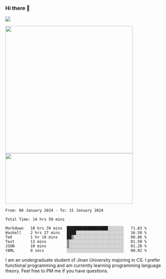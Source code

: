 ### Hi there 👋

<!--
**pe200012/pe200012** is a ✨ _special_ ✨ repository because its `README.md` (this file) appears on your GitHub profile.

Here are some ideas to get you started:

- 🔭 I’m currently working on ...
- 🌱 I’m currently learning ...
- 👯 I’m looking to collaborate on ...
- 🤔 I’m looking for help with ...
- 💬 Ask me about ...
- 📫 How to reach me: ...
- 😄 Pronouns: ...
- ⚡ Fun fact: ...
-->
![](https://www.codewars.com/users/pe200012/badges/large)
<p>
    <img width="400em" src="https://github-readme-stats-git-masterrstaa-rickstaa.vercel.app/api?username=pe200012&show_icons=true&icon_color=f44336&title_color=757de8&rank_icon=github">
    <img width="400em" height="159em" src="https://github-readme-stats-git-masterrstaa-rickstaa.vercel.app/api/top-langs/?username=pe200012&hide=html,cmake,css&title_color=757de8&layout=compact">
</p>

<!--START_SECTION:waka-->

```all_time
From: 08 January 2024 - To: 15 January 2024

Total Time: 14 hrs 50 mins

Markdown   10 hrs 39 mins  ██████████████████░░░░░░░   71.83 %
Haskell    2 hrs 27 mins   ████░░░░░░░░░░░░░░░░░░░░░   16.59 %
TeX        1 hr 18 mins    ██▒░░░░░░░░░░░░░░░░░░░░░░   08.86 %
Text       13 mins         ▒░░░░░░░░░░░░░░░░░░░░░░░░   01.50 %
JSON       10 mins         ▒░░░░░░░░░░░░░░░░░░░░░░░░   01.20 %
YAML       0 secs          ░░░░░░░░░░░░░░░░░░░░░░░░░   00.02 %
```

<!--END_SECTION:waka-->

I am an undergraduate student of Jinan University majoring in CS. I prefer functional programming and am currently learning programming language theory. Feel free to PM me if you have questions.
